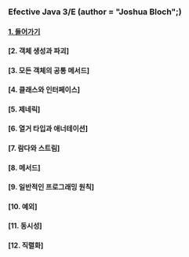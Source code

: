### Efective Java 3/E (author = "Joshua Bloch";)

#### [1. 들어가기](https://github.com/Hooneats/TIL/blob/main/Efective_Java/1%EC%9E%A5_%EB%93%A4%EC%96%B4%EA%B0%80%EA%B8%B0/1_%EB%93%A4%EC%96%B4%EA%B0%80%EA%B8%B0.md)

#### [2. 객체 생성과 파괴]

#### [3. 모든 객체의 공통 메서드]

#### [4. 클래스와 인터페이스]

#### [5. 제네릭]

#### [6. 열거 타입과 애너테이션]

#### [7. 람다와 스트림]

#### [8. 메서드]

#### [9. 일반적인 프로그래밍 원칙]

#### [10. 예외]

#### [11. 동시성]

#### [12. 직렬화]
